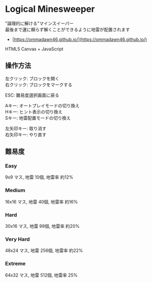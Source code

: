 # Logical Minesweeper
"論理的に解ける"マインスイーパー  
最後まで運に頼らず解くことができるように地雷が配置されます   
- [https://ommadawn46.github.io/](https://ommadawn46.github.io/)  

HTML5 Canvas + JavaScript

## 操作方法
左クリック: ブロックを開く  
右クリック: ブロックをマークする  

ESC: 難易度選択画面に戻る  

Aキー: オートプレイモードの切り換え  
Hキー: ヒント表示の切り換え  
Sキー: 地雷配置モードの切り換え  

左矢印キー: 取り消す  
右矢印キー: やり直す  

## 難易度
### Easy
9x9 マス, 地雷 10個, 地雷率 約12%  

### Medium
16x16 マス, 地雷 40個, 地雷率 約16%

### Hard
30x16 マス, 地雷 99個, 地雷率 約20%

### Very Hard
48x24 マス, 地雷 256個, 地雷率 約22%

### Extreme
64x32 マス, 地雷 512個, 地雷率 25%
